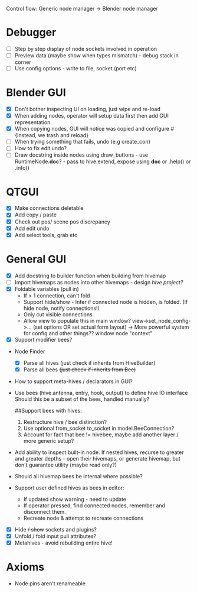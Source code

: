 Control flow: Generic node manager -> Blender node manager

# Debugger
- [ ] Step by step display of node sockets involved in operation
- [ ] Preview data (maybe show when types mismatch) - debug stack in corner
- [ ] Use config options - write to file, socket (port etc)

# Blender GUI
- [x] Don't bother inspecting UI on loading, just wipe and re-load
- [x] When adding nodes, operator will setup data first then add GUI representation
- [x] When copying nodes, GUI will notice was copied and configure #{Instead, we trash and reload}
- [ ] When trying something that fails, undo (e.g create_con)
- [ ] How to fix edit undo?
- [ ] Draw docstring inside nodes using draw_buttons - use RuntimeNode.__doc__? - pass to hive.extend, expose using __doc__ or .help() or .info()

# QTGUI
- [x] Make connections deletable
- [x] Add copy / paste
- [x] Check out pos/ scene pos discrepancy
- [x] Add edit undo
- [x] Add select tools, grab etc

# General GUI
- [x] Add docstring to builder function when building from hivemap
- [ ] Import hivemaps as nodes into other hivemaps - design _hive project?_
- [x] Foldable variables (pull in)
    * If > 1 connection, can't fold
    * Support hide/show - Infer if connected node is hidden, is folded. (If hide node, notify connections!)
    * Only cut visible connections
    * Allow view to populate this in main window? view->set_node_config->... (set options OR set actual form layout) -> More powerful system for config and other things?? window node "context"
- [x] Support modifier bees?

* Node Finder
    - [x] Parse all hives (just check if inherits from HiveBuilder)
    - [x] Parse all bees ~~(just check if inherits from Bee)~~

* How to support meta-hives / declarators in GUI?
* Use bees (hive.antenna, entry, hook, output) to define hive IO interface
    Should this be a subset of the bees, handled manually?

    ##Support bees with hives:
    1. Restructure hive / bee distinction?
    2. Use optional from_socket to_socket in model.BeeConnection?
    3. Account for fact that bee != hivebee, maybe add another layer / more generic setup?

* Add ability to inspect built-in node. If nested hives, recurse to greater and greater depths - open their hivemaps,
                                or generate hivemap, but don't guarantee utility (maybe read only?)

* Should all hivemap bees be internal where possible?

* Support user defined hives as bees in editor:
  * If updated show warning - need to update
  * If operator pressed, find connected nodes, remember and disconnect them.
  * Recreate node & attempt to recreate connections

- [x] Hide ~~/ show~~ sockets and plugins?
- [x] Unfold / fold input pull attributes?
- [x] Metahives - avoid rebuilding entire hive!

# Axioms
  * Node pins aren't renameable